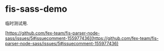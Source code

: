 # fis-sass-demo

 临时测试用.
 
 [https://github.com/fex-team/fis-parser-node-sass/issues/5#issuecomment-155977436](https://github.com/fex-team/fis-parser-node-sass/issues/5#issuecomment-155977436)
